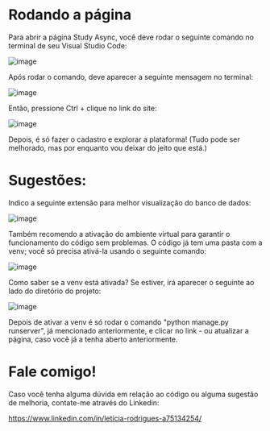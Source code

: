 # Rodando a página

Para abrir a página Study Async, você deve rodar o seguinte comando no terminal de seu Visual Studio Code:

![image](https://github.com/LeRodrigues2005/Study-Async/assets/97632543/0b6da100-6edd-4f8b-b3ae-bff8cc47b034)

Após rodar o comando, deve aparecer a seguinte mensagem no terminal:

![image](https://github.com/LeRodrigues2005/Study-Async/assets/97632543/3889f1a0-74a2-49f5-b2cf-7c3e841860c0)

Então, pressione Ctrl + clique no link do site:

![image](https://github.com/LeRodrigues2005/Study-Async/assets/97632543/17a9f722-19ca-4633-b17c-c6450c5281fc)

Depois, é só fazer o cadastro e explorar a plataforma! 
(Tudo pode ser melhorado, mas por enquanto vou deixar do jeito que está.)

# Sugestões:

Indico a seguinte extensão para melhor visualização do banco de dados:

![image](https://github.com/LeRodrigues2005/Study-Async/assets/97632543/675d936d-4a83-47b1-8f07-625492473fba)

Também recomendo a ativação do ambiente virtual para garantir o funcionamento do código sem problemas. O código já tem uma pasta com a venv; você só precisa ativá-la usando o seguinte comando:

![image](https://github.com/LeRodrigues2005/Study-Async/assets/97632543/8969d819-294d-4103-812a-12d6c07635b0)

Como saber se a venv está ativada? Se estiver, irá aparecer o seguinte ao lado do diretório do projeto:

![image](https://github.com/LeRodrigues2005/Study-Async/assets/97632543/f205b2dc-46c4-49b8-82d4-a12d52c88d6d)

Depois de ativar a venv é só rodar o comando "python manage.py runserver", já mencionado anteriormente, e clicar no link - ou atualizar a página, caso você já a tenha aberto anteriormente.

# Fale comigo!

Caso você tenha alguma dúvida em relação ao código ou alguma sugestão de melhoria, contate-me através do Linkedin:

https://www.linkedin.com/in/letícia-rodrigues-a75134254/

